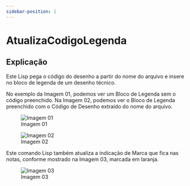 ```yaml
---
sidebar-position: 1
---
```


# AtualizaCodigoLegenda

## Explicação
Este Lisp pega o código do desenho a partir do nome do arquivo e insere no bloco de legenda de um desenho técnico.

No exemplo da Imagem 01, podemos ver um Bloco de Legenda sem o código preenchido. Na Imagem 02, podemos ver o Bloco de Legenda preenchido com o Código de Desenho extraído do nome do arquivo.

<figure>
    <img src="/img/autocad/lisp/img_autocad_lisp_atualizacodigolegenda_img01.png" alt="Imagem 01" />
    <figcaption>Imagem 01</figcaption>
</figure>

<figure>
    <img src="/img/autocad/lisp/img_autocad_lisp_atualizacodigolegenda_img02.png" alt="Imagem 02" />
    <figcaption>Imagem 02</figcaption>
</figure>

Este comando Lisp também atualiza a indicação de Marca que fica nas notas, conforme mostrado na Imagem 03, marcada em laranja.

<figure>
    <img src="/img/autocad/lisp/img_autocad_lisp_atualizacodigolegenda_img03.png" alt="Imagem 03" />
    <figcaption>Imagem 03</figcaption>
</figure>